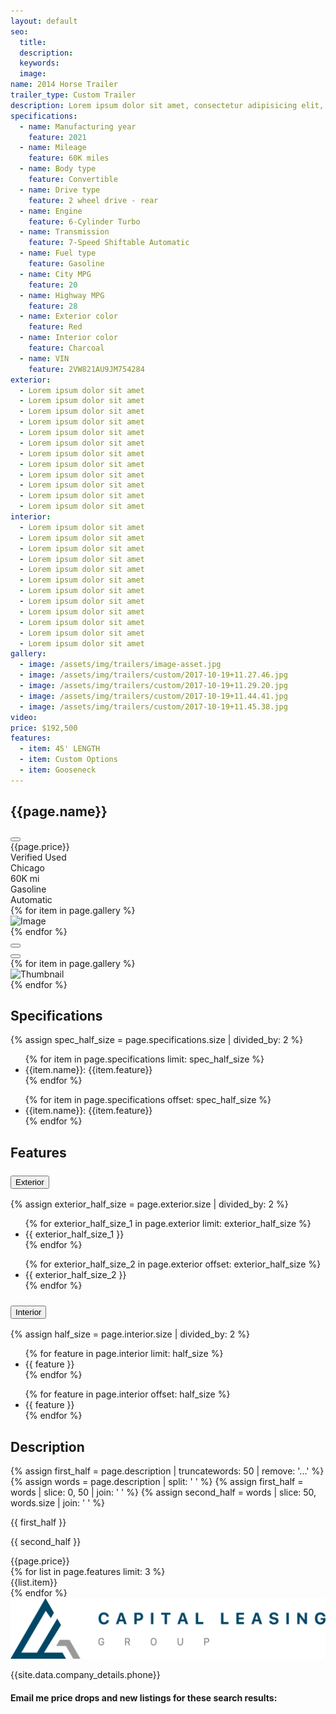 ```yaml
---
layout: default
seo:
  title:
  description:
  keywords:
  image:
name: 2014 Horse Trailer
trailer_type: Custom Trailer
description: Lorem ipsum dolor sit amet, consectetur adipisicing elit, sed do eiusmod tempor incididunt ut labore et dolore magna aliqua. Ut enim ad minim veniam, quis nostrud exercitation ullamco laboris nisi ut aliquip ex ea commodo consequat. Duis aute irure dolor in reprehenderit in voluptate velit esse cillum dolore eu fugiat nulla pariatur. Excepteur sint occaecat cupidatat non proident, sunt in culpa qui officia deserunt mollit anim id est laborum.Lorem ipsum dolor sit amet, consectetur adipisicing elit, sed do eiusmod tempor incididunt ut labore et dolore magna aliqua. Ut enim ad minim veniam, quis nostrud exercitation ullamco laboris nisi ut aliquip ex ea commodo consequat. Duis aute irure dolor in reprehenderit in voluptate velit esse cillum dolore eu fugiat nulla pariatur. Excepteur sint occaecat cupidatat non proident, sunt in culpa qui officia deserunt mollit anim id est laborum.Lorem ipsum dolor sit amet, consectetur adipisicing elit, sed do eiusmod tempor incididunt ut labore et dolore magna aliqua. Ut enim ad minim veniam, quis nostrud exercitation ullamco laboris nisi ut aliquip ex ea commodo consequat. Duis aute irure dolor in reprehenderit in voluptate velit esse cillum dolore eu fugiat nulla pariatur. Excepteur sint occaecat cupidatat non proident, sunt in culpa qui officia deserunt mollit anim id est laborum.
specifications:
  - name: Manufacturing year
    feature: 2021
  - name: Mileage
    feature: 60K miles
  - name: Body type
    feature: Convertible
  - name: Drive type
    feature: 2 wheel drive - rear
  - name: Engine
    feature: 6-Cylinder Turbo
  - name: Transmission
    feature: 7-Speed Shiftable Automatic
  - name: Fuel type
    feature: Gasoline
  - name: City MPG
    feature: 20
  - name: Highway MPG
    feature: 28
  - name: Exterior color
    feature: Red
  - name: Interior color
    feature: Charcoal
  - name: VIN
    feature: 2VW821AU9JM754284
exterior:
  - Lorem ipsum dolor sit amet
  - Lorem ipsum dolor sit amet
  - Lorem ipsum dolor sit amet
  - Lorem ipsum dolor sit amet
  - Lorem ipsum dolor sit amet
  - Lorem ipsum dolor sit amet
  - Lorem ipsum dolor sit amet
  - Lorem ipsum dolor sit amet
  - Lorem ipsum dolor sit amet
  - Lorem ipsum dolor sit amet
  - Lorem ipsum dolor sit amet
  - Lorem ipsum dolor sit amet
interior:
  - Lorem ipsum dolor sit amet
  - Lorem ipsum dolor sit amet
  - Lorem ipsum dolor sit amet
  - Lorem ipsum dolor sit amet
  - Lorem ipsum dolor sit amet
  - Lorem ipsum dolor sit amet
  - Lorem ipsum dolor sit amet
  - Lorem ipsum dolor sit amet
  - Lorem ipsum dolor sit amet
  - Lorem ipsum dolor sit amet
  - Lorem ipsum dolor sit amet
  - Lorem ipsum dolor sit amet
gallery:
  - image: /assets/img/trailers/image-asset.jpg
  - image: /assets/img/trailers/custom/2017-10-19+11.27.46.jpg
  - image: /assets/img/trailers/custom/2017-10-19+11.29.20.jpg
  - image: /assets/img/trailers/custom/2017-10-19+11.44.41.jpg
  - image: /assets/img/trailers/custom/2017-10-19+11.45.38.jpg
video:
price: $192,500
features:
  - item: 45' LENGTH
  - item: Custom Options
  - item: Gooseneck
---
```

  <!-- Car details section -->
  <section class="container pt-4 pb-5 mb-xxl-3">
	<!-- Title + Share button -->
	<div class="d-flex justify-content-between gap-3 position-relative z-2 mb-3 mb-lg-4">
	  <h1 class="mb-0">{{page.name}}</h1>
	  <div class="d-flex gap-2">
		<div class="dropdown" data-bs-toggle="tooltip" data-bs-custom-class="tooltip-sm" title="Share">
		  <button type="button" class="btn btn-icon btn-ghost btn-secondary animate-scale rounded-circle" data-bs-toggle="dropdown" aria-haspopup="true" aria-expanded="false" aria-label="Share">
			<i class="fi-share-2 animate-target fs-base"></i>
		  </button>
		</div>
	  </div>
	</div>
	<!-- Listing meta visible on screens < 992px wide (lg breakpoint) -->
	<div class="d-lg-none mb-4">
	  <div class="d-flex align-items-center justify-content-between gap-3 pb-1 mb-2">
		<div class="h2 mb-0">{{page.price}}</div>
		<div class="d-flex gap-2 mb-3">
		  <span class="badge text-bg-info d-inline-flex align-items-center">
			Verified
			<i class="fi-shield ms-1"></i>
		  </span>
		  <span class="badge text-bg-warning">Used</span>
		</div>
	  </div>
	  <div class="d-flex flex-wrap gap-2 gap-sm-3 fs-sm text-nowrap">
		<div class="d-flex align-items-center gap-2 me-2">
		  <i class="fi-map-pin"></i>
		  Chicago
		</div>
		<div class="d-flex align-items-center gap-2 me-2">
		  <i class="fi-tachometer"></i>
		  60K mi
		</div>
		<div class="d-flex align-items-center gap-2 me-2">
		  <i class="fi-gas-pump"></i>
		  Gasoline
		</div>
		<div class="d-flex align-items-center gap-2">
		  <i class="fi-gearbox"></i>
		  Automatic
		</div>
	  </div>
	</div>
	<div class="row">
	  <!-- Gallery (slider) + Description -->
	  <div class="col-lg-8 pb-3 pb-sm-0 mb-4 mb-sm-5 mb-lg-0">
		<!-- Main slider -->
		<div class="swiper hover-effect-opacity" data-swiper='{
		  "spaceBetween": 16,
		  "loop": true,
		  "navigation": {
			"prevEl": ".btn-prev",
			"nextEl": ".btn-next"
		  },
		  "thumbs": {
			"swiper": "#thumbs"
		  }
		}'>
		  <div class="swiper-wrapper">
			  {% for item in page.gallery %}
			<div class="swiper-slide">
			  <div class="ratio bg-body-tertiary rounded overflow-hidden gallery-ratio">
				<img src="{{item.image}}" class="object-cover" alt="Image">
			  </div>
			</div>
			{% endfor %}
		  </div>
		  <!-- Prev / next buttons -->
		  <div class="position-absolute top-50 start-0 z-2 translate-middle-y ms-3 ms-sm-4 hover-effect-target opacity-0">
			<button type="button" class="btn btn-prev btn-icon btn-secondary bg-body border-0 rounded-circle animate-slide-start" aria-label="Prev" data-bs-theme="light">
			  <i class="fi-chevron-left fs-lg animate-target"></i>
			</button>
		  </div>
		  <div class="position-absolute top-50 end-0 z-2 translate-middle-y me-3 me-sm-4 hover-effect-target opacity-0">
			<button type="button" class="btn btn-next btn-icon btn-secondary bg-body border-0 rounded-circle animate-slide-end" aria-label="Next" data-bs-theme="light">
			  <i class="fi-chevron-right fs-lg animate-target"></i>
			</button>
		  </div>
		</div>
		<!-- Thumbnails slider -->
		<div class="swiper swiper-load swiper-thumbs pt-2 mt-1" id="thumbs" data-swiper='{
		  "loop": true,
		  "spaceBetween": 16,
		  "slidesPerView": 3,
		  "watchSlidesProgress": true,
		  "breakpoints": {
			"340": {
			  "slidesPerView": 4
			},
			"500": {
			  "slidesPerView": 5
			},
			"600": {
			  "slidesPerView": 6
			},
			"768": {
			  "slidesPerView": 4
			},
			"992": {
			  "slidesPerView": 5
			},
			"1200": {
			  "slidesPerView": 5
			}
		  }
		}'>
		  <div class="swiper-wrapper">
			{% for item in page.gallery %}
			<div class="swiper-slide swiper-thumb overflow-hidden">
			  <div class="ratio bg-body-tertiary gallery-ratio-thumb" >
				<img src="{{item.image}}" class="swiper-thumb-img object-cover" alt="Thumbnail">
			  </div>
			</div>
			{% endfor %}
		  </div>
		</div>
		<!-- Specifications -->
		<h2 class="h3 pt-5 mt-sm-2 my-lg-4">Specifications</h2>
		{% assign spec_half_size = page.specifications.size | divided_by: 2 %}
		<div class="row row-cols-1 row-cols-sm-2 gy-2">
		  <div class="col">
			<ul class="list-unstyled text-body-secondary mt-n1 mb-0">
			  {% for item in page.specifications limit: spec_half_size %}
			  <li class="mt-1">
				<span class="fw-medium text-dark-emphasis me-1">{{item.name}}:</span>
				{{item.feature}}
			  </li>
			  {% endfor %}
			</ul>
		  </div>
		  <div class="col">
			<ul class="list-unstyled text-body-secondary mt-n1 mb-0">
			{% for item in page.specifications offset: spec_half_size %}
			  <li class="mt-1">
				<span class="fw-medium text-dark-emphasis me-1">{{item.name}}:</span>
				{{item.feature}}
			  </li>
			  {% endfor %}
			</ul>
		  </div>
		</div>
		<!-- Fetures (Accordion) -->
		<h2 class="h3 pt-5 mt-sm-2 mb-2 mb-lg-3">Features</h2>
		<div class="accordion accordion-alt-icon" id="features">
		  <div class="accordion-item">
			<h3 class="accordion-header" id="headingExterior">
			  <button type="button" class="accordion-button fs-5 collapsed" data-bs-toggle="collapse" data-bs-target="#exterior" aria-expanded="false" aria-controls="exterior">
				<span class="stretched-link me-2">Exterior</span>
			  </button>
			</h3>
			<div class="accordion-collapse collapse" id="exterior" aria-labelledby="headingExterior" data-bs-parent="#features">
			  <div class="accordion-body fs-base">
				<div class="row row-cols-1 row-cols-sm-2 gy-2">
					{% assign exterior_half_size = page.exterior.size | divided_by: 2 %}
				  <div class="col">
					<ul class="mt-n1 mb-0">
					 {% for exterior_half_size_1 in page.exterior limit: exterior_half_size %}
						 <li class="mt-1">{{ exterior_half_size_1 }}</li>
					   {% endfor %}
					</ul>
				  </div>
				  <div class="col">
					<ul class="mt-n1 mb-0">
					 {% for exterior_half_size_2 in page.exterior offset: exterior_half_size %}
						 <li class="mt-1">{{ exterior_half_size_2 }}</li>
					   {% endfor %}
					</ul>
				  </div>
				</div>
			  </div>
		  </div>
		  </div>
		  <div class="accordion-item">
			<h3 class="accordion-header" id="headingInterior">
			  <button type="button" class="accordion-button fs-5 collapsed" data-bs-toggle="collapse" data-bs-target="#interior" aria-expanded="true" aria-controls="interior">
				<span class="stretched-link me-2">Interior</span>
			  </button>
			</h3>
			<div class="accordion-collapse collapse" id="interior" aria-labelledby="headingInterior" data-bs-parent="#features">
			  <div class="accordion-body fs-base">
				<div class="row row-cols-1 row-cols-sm-2 gy-2">
					{% assign half_size = page.interior.size | divided_by: 2 %}
				  <div class="col">
					<ul class="mt-n1 mb-0">
					 {% for feature in page.interior limit: half_size %}
						 <li class="mt-1">{{ feature }}</li>
					   {% endfor %}
					</ul>
				  </div>
				  <div class="col">
					<ul class="mt-n1 mb-0">
					 {% for feature in page.interior offset: half_size %}
						 <li class="mt-1">{{ feature }}</li>
					   {% endfor %}
					</ul>
				  </div>
				</div>
			  </div>
			</div>
		  </div>
		</div>
		<!-- Seller's description -->
		<h2 class="h3 pt-5 mt-sm-2">Description</h2>
		{% assign first_half = page.description | truncatewords: 50 | remove: '...' %}
		{% assign words = page.description | split: ' ' %}
		{% assign first_half = words | slice: 0, 50 | join: ' ' %}
		{% assign second_half = words | slice: 50, words.size | join: ' ' %}
		<p>{{ first_half }}</p>
		<div class="collapse" id="moreDescription">
		  <p>{{ second_half }}</p>
		</div>
		<div class="nav">
		  <a class="nav-link position-relative px-0 collapsed" href="#moreDescription" data-bs-toggle="collapse" aria-expanded="false" aria-controls="moreDescription" aria-label="Show / hide services">
			<span class="hover-effect-underline stretched-link" data-label-collapsed="Show more" data-label-expanded="Show less"></span>
			<i class="collapse-toggle-icon fi-chevron-down fs-base mt-1 ms-1"></i>
		  </a>
		</div>
	  </div>
	  <!-- Sidebar with car detail and seller info -->
	  <aside class="col-lg-4" style="margin-top: -110px">
		<div class="position-sticky top-0" style="padding-top: 110px">
		  <!-- Listing meta visible on screens > 991px (lg breakpoint) -->
		  <div class="d-none d-lg-block">
			<div class="h2 pb-1 mb-2">{{page.price}}</div>
			<div class="d-flex flex-wrap justify-content-lg-between gap-2 fs-sm text-nowrap mb-4">
			  {% for list in page.features limit: 3 %}
				<div class="d-flex align-items-center gap-2">
				  <i class="fal fa-chevron-right icon-size"></i>
				 {{list.item}}
				</div>
				{% endfor %}
			</div>
		  </div>
		  <!-- Seller info card -->
		  <div class="card bg-body-tertiary border-0 p-sm-2 p-lg-0 p-xl-2 mb-4">
			<div class="card-body">
			  <div class="d-flex align-items-center position-relative mb-3">
				<div class="">
				  <img src="/assets/img/logo.svg" class="w-75" alt="Avatar">
				</div>
			  </div>
			  <div class="d-flex flex-wrap gap-3">
				<p>{{site.data.company_details.phone}}</p>
			  </div>
			</div>
		  </div>
		  <!-- Subscribe -->
		  <div class="card p-sm-2 p-lg-0 p-xl-2">
			<div class="card-body">
			  <h4 class="h6">Email me price drops and new listings for these search results:</h4>
			  <div prefill="trailer={{page.name}}&listing={{site.url}}{{page.url}}" data-paperform-id="gjbn3fxy"></div><script>(function() {var script = document.createElement('script'); script.src = "https://paperform.co/__embed.min.js"; document.body.appendChild(script); })()</script>
			</div>
		  </div>
		</div>
	  </aside>
	</div>
  </section>
